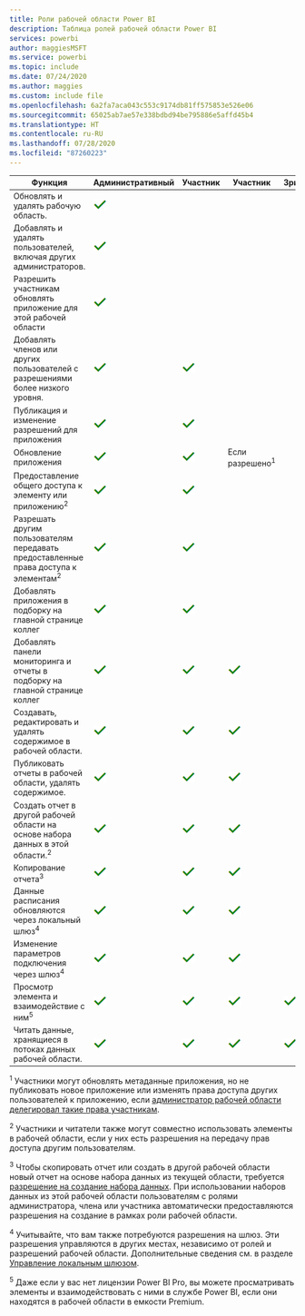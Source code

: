 ```yaml
---
title: Роли рабочей области Power BI
description: Таблица ролей рабочей области Power BI
services: powerbi
author: maggiesMSFT
ms.service: powerbi
ms.topic: include
ms.date: 07/24/2020
ms.author: maggies
ms.custom: include file
ms.openlocfilehash: 6a2fa7aca043c553c9174db81ff575853e526e06
ms.sourcegitcommit: 65025ab7ae57e338bdbd94be795886e5affd45b4
ms.translationtype: HT
ms.contentlocale: ru-RU
ms.lasthandoff: 07/28/2020
ms.locfileid: "87260223"
---
```

|Функция   | Административный  | Участник  | Участник  | Зритель |
|---|---|---|---|---|
| Обновлять и удалять рабочую область.  | ![Флажок "Да"](media/power-bi-workspace-roles-table/green-checkmark.png) |   |   |   | 
| Добавлять и удалять пользователей, включая других администраторов.  |  ![Флажок "Да"](media/power-bi-workspace-roles-table/green-checkmark.png) |   |   |   |
| Разрешить участникам обновлять приложение для этой рабочей области  |  ![Флажок "Да"](media/power-bi-workspace-roles-table/green-checkmark.png) |   |   |   |
| Добавлять членов или других пользователей с разрешениями более низкого уровня.  |  ![Флажок "Да"](media/power-bi-workspace-roles-table/green-checkmark.png) | ![Флажок "Да"](media/power-bi-workspace-roles-table/green-checkmark.png)  |   |   |
| Публикация и изменение разрешений для приложения |  ![Флажок "Да"](media/power-bi-workspace-roles-table/green-checkmark.png) | ![Флажок "Да"](media/power-bi-workspace-roles-table/green-checkmark.png)  |   |   |
| Обновление приложения |  ![Флажок "Да"](media/power-bi-workspace-roles-table/green-checkmark.png) | ![Флажок "Да"](media/power-bi-workspace-roles-table/green-checkmark.png)  |  Если разрешено<sup>1</sup>  |   |
| Предоставление общего доступа к элементу или приложению<sup>2</sup> |  ![Флажок "Да"](media/power-bi-workspace-roles-table/green-checkmark.png) | ![Флажок "Да"](media/power-bi-workspace-roles-table/green-checkmark.png)  |   |   |
| Разрешать другим пользователям передавать предоставленные права доступа к элементам<sup>2</sup> |  ![Флажок "Да"](media/power-bi-workspace-roles-table/green-checkmark.png) | ![Флажок "Да"](media/power-bi-workspace-roles-table/green-checkmark.png)  |   |   |
| Добавлять приложения в подборку на главной странице коллег |  ![Флажок "Да"](media/power-bi-workspace-roles-table/green-checkmark.png) | ![Флажок "Да"](media/power-bi-workspace-roles-table/green-checkmark.png)  |   |   |
| Добавлять панели мониторинга и отчеты в подборку на главной странице коллег |  ![Флажок "Да"](media/power-bi-workspace-roles-table/green-checkmark.png) | ![Флажок "Да"](media/power-bi-workspace-roles-table/green-checkmark.png)  | ![Флажок "Да"](media/power-bi-workspace-roles-table/green-checkmark.png) |   |
| Создавать, редактировать и удалять содержимое в рабочей области.  |  ![Флажок "Да"](media/power-bi-workspace-roles-table/green-checkmark.png) | ![Флажок "Да"](media/power-bi-workspace-roles-table/green-checkmark.png)  | ![Флажок "Да"](media/power-bi-workspace-roles-table/green-checkmark.png)  |   |
| Публиковать отчеты в рабочей области, удалять содержимое.  |  ![Флажок "Да"](media/power-bi-workspace-roles-table/green-checkmark.png) | ![Флажок "Да"](media/power-bi-workspace-roles-table/green-checkmark.png)  | ![Флажок "Да"](media/power-bi-workspace-roles-table/green-checkmark.png)  |   |
| Создать отчет в другой рабочей области на основе набора данных в этой области.<sup>2</sup> |  ![Флажок "Да"](media/power-bi-workspace-roles-table/green-checkmark.png) | ![Флажок "Да"](media/power-bi-workspace-roles-table/green-checkmark.png)  | ![Флажок "Да"](media/power-bi-workspace-roles-table/green-checkmark.png)  |   |
| Копирование отчета<sup>3</sup> | ![Флажок "Да"](media/power-bi-workspace-roles-table/green-checkmark.png) | ![Флажок "Да"](media/power-bi-workspace-roles-table/green-checkmark.png) | ![Флажок "Да"](media/power-bi-workspace-roles-table/green-checkmark.png) |  |
| Данные расписания обновляются через локальный шлюз<sup>4</sup> | ![Флажок "Да"](media/power-bi-workspace-roles-table/green-checkmark.png) | ![Флажок "Да"](media/power-bi-workspace-roles-table/green-checkmark.png) | ![Флажок "Да"](media/power-bi-workspace-roles-table/green-checkmark.png) |  |
| Изменение параметров подключения через шлюз<sup>4</sup> | ![Флажок "Да"](media/power-bi-workspace-roles-table/green-checkmark.png) | ![Флажок "Да"](media/power-bi-workspace-roles-table/green-checkmark.png) | ![Флажок "Да"](media/power-bi-workspace-roles-table/green-checkmark.png) |  |
| Просмотр элемента и взаимодействие с ним<sup>5</sup> |  ![Флажок "Да"](media/power-bi-workspace-roles-table/green-checkmark.png) | ![Флажок "Да"](media/power-bi-workspace-roles-table/green-checkmark.png)  | ![Флажок "Да"](media/power-bi-workspace-roles-table/green-checkmark.png)  | ![Флажок "Да"](media/power-bi-workspace-roles-table/green-checkmark.png)  |
| Читать данные, хранящиеся в потоках данных рабочей области. | ![Флажок "Да"](media/power-bi-workspace-roles-table/green-checkmark.png) | ![Флажок "Да"](media/power-bi-workspace-roles-table/green-checkmark.png) | ![Флажок "Да"](media/power-bi-workspace-roles-table/green-checkmark.png) | ![Флажок "Да"](media/power-bi-workspace-roles-table/green-checkmark.png) |

<sup>1</sup> Участники могут обновлять метаданные приложения, но не публиковать новое приложение или изменять права доступа других пользователей к приложению, если [администратор рабочей области делегировал такие права участникам](../collaborate-share/service-create-the-new-workspaces.md#security-settings).

<sup>2</sup> Участники и читатели также могут совместно использовать элементы в рабочей области, если у них есть разрешения на передачу прав доступа другим пользователям.

<sup>3</sup> Чтобы скопировать отчет или создать в другой рабочей области новый отчет на основе набора данных из текущей области, требуется [разрешение на создание набора данных](../connect-data/service-datasets-build-permissions.md). При использовании наборов данных из этой рабочей области пользователям с ролями администратора, члена или участника автоматически предоставляются разрешения на создание в рамках роли рабочей области.

<sup>4</sup> Учитывайте, что вам также потребуются разрешения на шлюз. Эти разрешения управляются в других местах, независимо от ролей и разрешений рабочей области. Дополнительные сведения см. в разделе [Управление локальным шлюзом](https://docs.microsoft.com/data-integration/gateway/service-gateway-manage).

<sup>5</sup> Даже если у вас нет лицензии Power BI Pro, вы можете просматривать элементы и взаимодействовать с ними в службе Power BI, если они находятся в рабочей области в емкости Premium.
